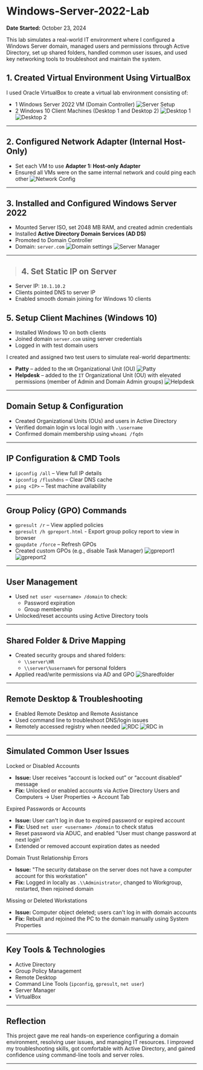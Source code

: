 # Windows-Server-2022-Lab
**Date Started:** October 23, 2024

This lab simulates a real-world IT environment where I configured a Windows Server domain, managed users and permissions through Active Directory, set up shared folders, handled common user issues, and used key networking tools to troubleshoot and maintain the system.

## 1. Created Virtual Environment Using VirtualBox
I used Oracle VirtualBox to create a virtual lab environment consisting of:
- 1 Windows Server 2022 VM (Domain Controller)
![Server Setup](https://github.com/user-attachments/assets/0d1adb2b-5ab4-4da7-94cb-b5beae0e3a86)
- 2 Windows 10 Client Machines (Desktop 1 and Desktop 2)
![Desktop 1](https://github.com/user-attachments/assets/34851cb1-295e-4f11-9f53-cd61700eb4bc)
![Desktop 2](https://github.com/user-attachments/assets/0997080d-d157-4f23-a3ee-03875b860de5)

---

## 2. Configured Network Adapter (Internal Host-Only)
- Set each VM to use **Adapter 1: Host-only Adapter**
- Ensured all VMs were on the same internal network and could ping each other
![Network Config](https://github.com/user-attachments/assets/e79c62dd-48f7-487f-9bcc-5b56eb2cb800)

---

## 3. Installed and Configured Windows Server 2022
- Mounted Server ISO, set 2048 MB RAM, and created admin credentials
- Installed **Active Directory Domain Services (AD DS)**
- Promoted to Domain Controller  
- Domain: `server.com`
![Domain settings](https://github.com/user-attachments/assets/8b769247-b083-4a19-9b23-6bb1206d76c7)
![Server Manager](https://github.com/user-attachments/assets/17f84d83-b289-4d79-889f-400f75aada15)

---

>## 4. Set Static IP on Server
- Server IP: `10.1.10.2`
- Clients pointed DNS to server IP  
- Enabled smooth domain joining for Windows 10 clients


## 5. Setup Client Machines (Windows 10)
- Installed Windows 10 on both clients  
- Joined domain `server.com` using server credentials  
- Logged in with test domain users  

I created and assigned two test users to simulate real-world departments:

- **Patty** – added to the `HR` Organizational Unit (OU)
![Patty](https://github.com/user-attachments/assets/b81ae472-7574-47f3-b9db-41c7e9b8ae2a)
- **Helpdesk** – added to the `IT` Organizational Unit (OU) with elevated permissions (member of Admin and Domain Admin groups)
![Helpdesk](https://github.com/user-attachments/assets/3bd6e10b-49ba-4dba-a759-dbdd3a87caf0)

---

## Domain Setup & Configuration
- Created Organizational Units (OUs) and users in Active Directory
- Verified domain login vs local login with `.\username`
- Confirmed domain membership using `whoami /fqdn`

---

## IP Configuration & CMD Tools
- `ipconfig /all` – View full IP details  
- `ipconfig /flushdns` – Clear DNS cache  
- `ping <IP>` – Test machine availability

---

## Group Policy (GPO) Commands
- `gpresult /r` – View applied policies
- `gpresult /h gpreport.html` - Export group policy report to view in browser
- `gpupdate /force` – Refresh GPOs  
- Created custom GPOs (e.g., disable Task Manager)
![gpreport1](https://github.com/user-attachments/assets/5daaf62a-7a9d-4373-a3a1-aaf523d53d6d)
![gpreport2](https://github.com/user-attachments/assets/36c7504c-6505-4661-9816-f5229121c370)

---

## User Management
- Used `net user <username> /domain` to check:
  - Password expiration
  - Group membership
- Unlocked/reset accounts using Active Directory tools

---

## Shared Folder & Drive Mapping
- Created security groups and shared folders:
  - `\\server\HR`
  - `\\server\%username%` for personal folders
- Applied read/write permissions via AD and GPO
![Sharedfolder](https://github.com/user-attachments/assets/943e258e-9f3a-433e-9b75-33d6a4354258)

---

## Remote Desktop & Troubleshooting
- Enabled Remote Desktop and Remote Assistance
- Used command line to troubleshoot DNS/login issues
- Remotely accessed registry when needed
![RDC](https://github.com/user-attachments/assets/c45e7be2-0660-4dac-af35-9c31a65dabda)
![RDC in](https://github.com/user-attachments/assets/a83f89c0-e7b3-4575-a1be-ecb338998a8f)

---

## Simulated Common User Issues
Locked or Disabled Accounts
- **Issue:** User receives “account is locked out” or “account disabled” message
- **Fix:** Unlocked or enabled accounts via Active Directory Users and Computers → User Properties → Account Tab

Expired Passwords or Accounts
- **Issue:** User can't log in due to expired password or expired account
- **Fix:** Used `net user <username> /domain` to check status  
- Reset password via ADUC, and enabled "User must change password at next login"  
- Extended or removed account expiration dates as needed

Domain Trust Relationship Errors
- **Issue:** "The security database on the server does not have a computer account for this workstation"
- **Fix:** Logged in locally as `.\\Administrator`, changed to Workgroup, restarted, then rejoined domain

Missing or Deleted Workstations
- **Issue:** Computer object deleted; users can't log in with domain accounts
- **Fix:** Rebuilt and rejoined the PC to the domain manually using System Properties

---

## Key Tools & Technologies
- Active Directory  
- Group Policy Management  
- Remote Desktop  
- Command Line Tools (`ipconfig`, `gpresult`, `net user`)  
- Server Manager  
- VirtualBox

---

## Reflection

This project gave me real hands-on experience configuring a domain environment, resolving user issues, and managing IT resources. I improved my troubleshooting skills, got comfortable with Active Directory, and gained confidence using command-line tools and server roles.

---
